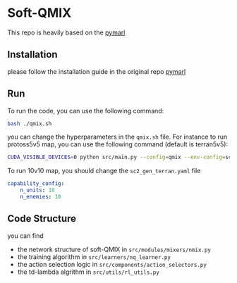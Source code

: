 # Soft-QMIX

This repo is heavily based on the [pymarl](https://github.com/benellis3/pymarl2)

## Installation

please follow the installation guide in the original repo [pymarl](https://github.com/benellis3/pymarl2)

## Run

To run the code, you can use the following command:

```bash
bash ./qmix.sh
```

you can change the hyperparameters in the `qmix.sh` file. For instance to run protoss5v5 map, you can use the following command (default is terran5v5):

```bash
CUDA_VISIBLE_DEVICES=0 python src/main.py --config=qmix --env-config=sc2_gen_protoss
```

To run 10v10 map, you should change the `sc2_gen_terran.yaml` file

```yaml
capability_config:
    n_units: 10
    n_enemies: 10
```

## Code Structure

you can find 
* the network structure of soft-QMIX in `src/modules/mixers/nmix.py`
* the training algorithm in `src/learners/nq_learner.py`
* the action selection logic in `src/components/action_selectors.py`
* the td-lambda algrithm in `src/utils/rl_utils.py`



